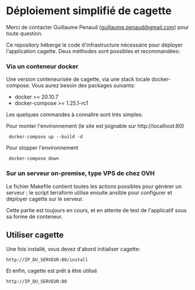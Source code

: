 # Déploiement simplifié de cagette

Merci de contacter Guillaume Penaud (guillaume.penaud@gmail.com) pour toute question.

Ce repository héberge le code d'infrastructure nécessaire pour déployer l'application cagette.
Deux méthodes sont possibles et recommandées:

### Via un conteneur docker

Une version conteneurisée de cagette, via une stack locale docker-compose.
Vous aurez besoin des packages suivants:

- docker >= 20.10.7
- docker-compose >= 1.25.1-rc1

Les quelques commandes à connaître sont très simples:

Pour monter l'environnement (le site est joignable sur http://localhost:80)
```
 docker-compose up --build -d
```


Pour stopper l'environnement
```
 docker-compose down
```

### Sur un serveur on-premise, type VPS de chez OVH

Le fichier Makefile contient toutes les actions possibles pour générer un serveur ; le script terraform utilise ensuite ansible pour configurer et déployer cagette sur le serveur.

Cette partie est toujours en cours, et en attente de test de l'applicatif sous sa forme de conteneur.  

## Utiliser cagette

Une fois installé, vous devez d'abord initialiser cagette:

```
http://IP_DU_SERVEUR:80/install
```

Et enfin, cagette est prêt à être utilisé

```
http://IP_DU_SERVEUR:80
```
